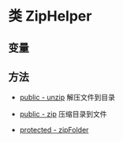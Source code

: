 #  类 ZipHelper




## 变量


## 方法


- [public - unzip](ZipHelper/unzip.md)
    解压文件到目录

- [public - zip](ZipHelper/zip.md)
    压缩目录到文件

- [protected - zipFolder](ZipHelper/zipFolder.md)
    

